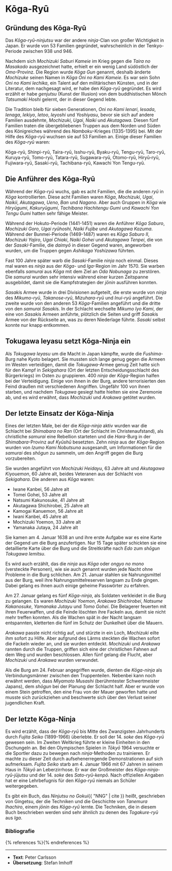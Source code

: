 # Kōga-Ryū


## Gründung des Kōga-Ryū

Das *Kōga-ryū-ninjutsu* war der andere *ninja*-Clan von großer Wichtigkeit in Japan. Er wurde von 53 Familien gegründet, wahrscheinlich in der Tenkyo-Periode zwischen 938 und 946.

Nachdem sich *Mochizuki Saburi Kameie* im Krieg gegen die *Taira no Masakado* ausgezeichnet hatte, erhielt er ein wenig Land südöstlich der *Omo*-Provinz. Die Region wurde *Kōga Gun* genannt, deshalb änderte *Mochizuke* seinen Namen in *Kōga Oni no Kami Kameie*. Es war sein Sohn *Oni no Kami Iechika*, ein Talent auf den militärischen Künsten, und in der Literatur, dem nachgesagt wird, er habe den *Kōga-ryū* gegründet. Es wird erzählt er habe *genjutsu* (Kunst der Illusion) von dem buddhistischen Mönch *Tatsumaki Hoshi* gelernt, der in dieser Gegend lebte.

Die Tradition bleib für sieben Generationen, *Oni no Kami Ienari*, *Iesada*, *Ienaga*, *Iekiyo*, *Ietoo*, *Ieyoshi* und *Yoshiyasu*, bevor sie sich auf andere Familien ausdehnte, *Mochizuki*, *Ugai*, *Naiki* und *Akutagawa*. Diesen fünf Familien traten die übergebliebenen Truppen aus dem Norden und Süden des Königreiches während des *Namboku*-Krieges (1335-1395) bei. Mit der Hilfe des *Kōga-ryū* wuchsen sie auf 53 Familien an. Einige dieser Familien des *Kōga-ryū* waren:

Kōga-ryū, Shinpi-ryū, Taira-ryū, Isshu-ryū, Byaku-ryū, Tengu-ryū, Taro-ryū, Kuruya-ryū, Tomo-ryū, Tatara-ryū, Sugawara-ryū, Otomo-ryū, Hiryū-ryū, Fujiwara-ryū, Sasaki-ryū, Tachibana-ryū, Kawachi Yon Tengu-ryū.


## Die Anführer des Kōga-Ryū

Während der *Kōga-ryū* wuchs, gab es acht Familien, die die anderen *ryū* in *Kōga* kontrollierten. Diese acht Familien waren *Kōga*, *Mochizuki*, *Ugai*, *Naikii*, *Akutagawa*, *Ueno*, *Ban* und *Nagano*. Aber auch Gruppen in *Kōga* wie *Hiryūgumi*, *Kakuryūgumi*, *Tachibana Hachitengu Gumi* und *Kawachi Yon Tengu Gumi* hatten sehr fähige Meister.

Während der Hokuto-Periode (1441-1451) waren die Anführer *Kōga Saburo*, *Mochizuki Goro*, *Ugai ryūhoshi*, *Naiki Fujibe* und *Akutagawa Kazuma*. Während der Bunmei-Periode (1469-1487) waren es *Kōga Saburo II*, *Mochizuki Yajiro*, *Ugai Chiaki*, *Naiki Gohei* und *Akutagawa Tenpei*, die von der *Sasaki*-Familie, die *daimyō* in dieser Gegend waren, angeworben wurden, um die Truppen gegen *Ashikaga Yoshizawa* führten.

Fast 100 Jahre später warb die *Sasaki*-Familie *ninja* noch einmal. Dieses mal waren es *ninja* aus der *Kōga*- und *Iga*-Region im Jahr 1570. Sie warben ebenfalls *samurai* aus *Kōga* mit dem Ziel an *Oda Nobunaga* zu zerstören. Die *samurai* wurden sehr intensiv während einer kurzen Zeitspanne ausgebildet, damit sie die Kampfstrategien der *jōnin* ausführen konnten.

*Sasaki*s Armee wurde in drei Divisionen aufgeteilt, die erste wurde von *ninja* des *Mikumo-ryū*, *Takanose-ryū*, *Mizuhara-ryū* und *Inui-ryū* angeführt. Die zweite wurde von den anderen 53 *Kōga*-Familien angeführt und die dritte von den *samurai* *Sasaki*s. In der Schlacht wechselte *Mikumo Iyo Kami*, der eine von *Sasaki*s Armeen anführte, plötzlich die Seiten und griff *Sasaki*s Armee von der Rückseite an, was zu deren Niederlage führte. *Sasaki* selbst konnte nur knapp entkommen.


## Tokugawa Ieyasu setzt Kōga-Ninja ein

Als *Tokugawa Ieyasu* um die Macht in Japan kämpfte, wurde die *Fushima*-Burg nahe Kyoto belagert. Sie mussten sich lange genug gegen die Armeen im Westen verteidigen, damit die *Tokugawa*-Armee genug Zeit hatte sich für den Kampf in *Sekigahara* (Ort der letzten Entscheidungsschlacht des Bürgerkriegs) im Osten zu gruppieren. 400 *ninja* der *Kōga*-Region halfen bei der Verteidigung. Einige von ihnen in der Burg, andere terrorisierten den Feind draußen mit verschiedenen Angriffen. Ungefähr 100 von ihnen starben, und nachdem *Tokugawa* gesiegt hatte hielten sie eine Zeremonie ab, und es wird erwähnt, dass *Mochizuki* und *Arakawa* getötet wurden.


## Der letzte Einsatz der Kōga-Ninja

Eines der letzten Male, bei der die *Kōga-ninja* aktiv wurden war die Schlacht bei *Shimabara no Ran* (Ort der Schlacht im Christenaufstand), als christliche *samurai* eine Rebellion starteten und die *Hara*-Burg in der *Shimabara*-Provinz auf *Kyūshū* besetzten. Zehn *ninja* aus der *Kōga*-Region wurden von *Izumo Kami Nobutsuna* ausgesandt, um Informationen für die *samurai* des *shōgun* zu sammeln, um den Angriff gegen die Burg vorzubereiten.

Sie wurden angeführt von *Mochizuki Heidayu*, 63 Jahre alt und *Akutagawa Kiyouemon*, 60 Jahre alt, beides Veteranen aus der Schlacht von *Sekigahara*. Die anderen aus *Kōga* waren:

- Iwane Kanbei, 56 Jahre alt
- Tomei Gohei, 53 Jahre alt
- Natsumi Kakunosuke, 41 Jahre alt
- Akutagawa Shichirobei, 25 Jahre alt
- Kamogai Kanuemon, 56 Jahre alt
- Iwani Kanbei, 45 Jahre alt
- Mochizuki Yoemon, 33 Jahre alt
- Yamanaka Jutaya, 24 Jahre alt

Sie kamen am 4. Januar 1638 an und ihre erste Aufgabe war es eine Karte der Gegend um die Burg anzufertigen. Nur 15 Tage später schickten sie eine detaillierte Karte über die Burg und die Streitkräfte nach *Edo* zum *shōgun* *Tokugawa Iemitsu*.

Es wird auch erzählt, das die *ninja* aus *Kōga* oder *ongyo no mono* (versteckte Personen), wie sie auch genannt wurden jede Nacht ohne Probleme in die Burg schlichen. Am 21. Januar stahlen sie Nahrungsmittel aus der Burg, weil ihre Nahrungsmittelreserven langsam zu Ende gingen. Dabei gelang es ihnen auch einige geheime Passwörter zu erfahren.

Am 27. Januar gelang es fünf *Kōga-ninja*, als Soldaten verkleidet in die Burg zu gelangen. Es waren *Mochizuki Yoemon*, *Arakawa Shichirobei*, *Natsume Kakanosuke*, *Yamanaka Jutayu* und *Tomo Gohei*. Die Belagerer feuerten mit ihren Feuerwaffen, und die Feinde löschten ihre Fackeln aus, damit sie nicht mehr treffen konnten. Als die Wachen spät in der Nacht langsam entspannten, kletterten die fünf im Schutz der Dunkelheit über die Mauern.

*Arakawa* passte nicht richtig auf, und stürzte in ein Loch, *Mochizuki* eilte ihm sofort zu Hilfe. Aber aufgrund des Lärms steckten die Wachen sofort die Fackeln wieder an, und sie wurden entdeckt. *Mochizuki* und *Arakawa* rannten durch die Truppen, griffen sich eine der christlichen Fahnen auf dem Weg und wurden beschlossen. Allen fünf gelang die Flucht, aber *Mochizuki* und *Arakawa* wurden verwundet.

Als die Burg am 24. Februar angegriffen wurde, dienten die *Kōga-ninja* als Verbindungsmänner zwischen den Truppenteilen. Nebenbei kann noch erwähnt werden, dass *Miyamoto Musashi* (berühmtester Schwertmeister Japans), dem *shōgun* bei der Planung der Schlacht half. Aber er wurde von einem Stein getroffen, den eine Frau von der Mauer geworfen hatte und musste sich zurückziehen und beschwerte sich über den Verlust seiner jugendlichen Kraft.


## Der letzte Kōga-Ninja

Es wird erzählt, dass der *Kōga-ryū* bis Mitte des Zwanzigsten Jahrhunderts durch *Fujita Seiko* (1899-1966) überlebte. Er soll der 14. *soke* des *Kōga-ryū* gewesen sein. Im Zweiten Weltkrieg führte er kleine Einheiten in den Dschungeln an. Bei den Olympischen Spielen in *Tōkyō* 1964 versuchte er die Sportler dazu zu bewegen nach *ninja*-Methoden zu trainieren. Er machte zu dieser Zeit durch aufsehenerregende Demonstrationen auf sich aufmerksam. *Fujita Seiko* starb am 4. Januar 1966 mit 67 Jahren in seinem Haus in *Tōkyō* an Leberzirrhose. Er war der Großmeister des *Kōga-ninja-ryū-jūjutsu* und der 14. *soke* des *Sato-ryū-kenpō*. Nach offiziellen Angaben hat er eine Lehrbefugnis für den *Kōga-ryū* niemals an Schüler weitergegeben.

Es gibt ein Buch, das <cite>Ninjutsu no Gokui</cite>{{ "NNG" | cite }} heißt, geschrieben von Gingetsu, der die Techniken und die Geschichte von *Tanemura Ihachiro*, einem *jōnin* des *Kōga-ryū* lernte. Die Techniken, die in diesem Buch beschrieben werden sind sehr ähnlich zu denen des *Togakure-ryū* aus *Iga*.

### Bibliografie

{% references %}{% endreferences %}

---

- **Text**: Peter Carlsson
- **Übersetzung**: Stefan Imhoff
